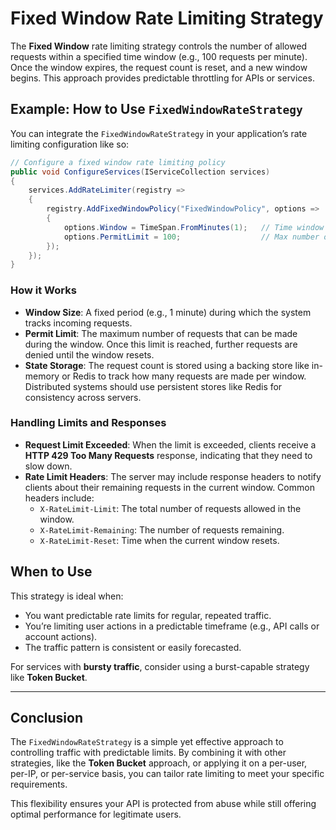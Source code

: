 # Fixed Window Rate Limiting Strategy

The **Fixed Window** rate limiting strategy controls the number of allowed requests within a specified time window (e.g., 100 requests per minute). Once the window expires, the request count is reset, and a new window begins. This approach provides predictable throttling for APIs or services.

## Example: How to Use `FixedWindowRateStrategy`

You can integrate the `FixedWindowRateStrategy` in your application’s rate limiting configuration like so:

```csharp
// Configure a fixed window rate limiting policy
public void ConfigureServices(IServiceCollection services)
{
    services.AddRateLimiter(registry =>
    {
        registry.AddFixedWindowPolicy("FixedWindowPolicy", options =>
        {
            options.Window = TimeSpan.FromMinutes(1);   // Time window for rate limiting
            options.PermitLimit = 100;                  // Max number of requests allowed in the window
        });
    });
}
```

### How it Works

- **Window Size**: A fixed period (e.g., 1 minute) during which the system tracks incoming requests.
- **Permit Limit**: The maximum number of requests that can be made during the window. Once this limit is reached, further requests are denied until the window resets.
- **State Storage**: The request count is stored using a backing store like in-memory or Redis to track how many requests are made per window. Distributed systems should use persistent stores like Redis for consistency across servers.

### Handling Limits and Responses

- **Request Limit Exceeded**: When the limit is exceeded, clients receive a **HTTP 429 Too Many Requests** response, indicating that they need to slow down.
- **Rate Limit Headers**: The server may include response headers to notify clients about their remaining requests in the current window. Common headers include:
  - `X-RateLimit-Limit`: The total number of requests allowed in the window.
  - `X-RateLimit-Remaining`: The number of requests remaining.
  - `X-RateLimit-Reset`: Time when the current window resets.

## When to Use

This strategy is ideal when:
- You want predictable rate limits for regular, repeated traffic.
- You’re limiting user actions in a predictable timeframe (e.g., API calls or account actions).
- The traffic pattern is consistent or easily forecasted.

For services with **bursty traffic**, consider using a burst-capable strategy like **Token Bucket**.

---

## Conclusion

The `FixedWindowRateStrategy` is a simple yet effective approach to controlling traffic with predictable limits. By combining it with other strategies, like the **Token Bucket** approach, or applying it on a per-user, per-IP, or per-service basis, you can tailor rate limiting to meet your specific requirements.

This flexibility ensures your API is protected from abuse while still offering optimal performance for legitimate users.
